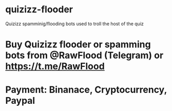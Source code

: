 # quizizz-flooder
Quizizz spamminig/flooding bots used to troll the host of the quiz

# Buy Quizizz flooder or spamming bots from @RawFlood (Telegram) or https://t.me/RawFlood
# Payment: Binanace, Cryptocurrency, Paypal
